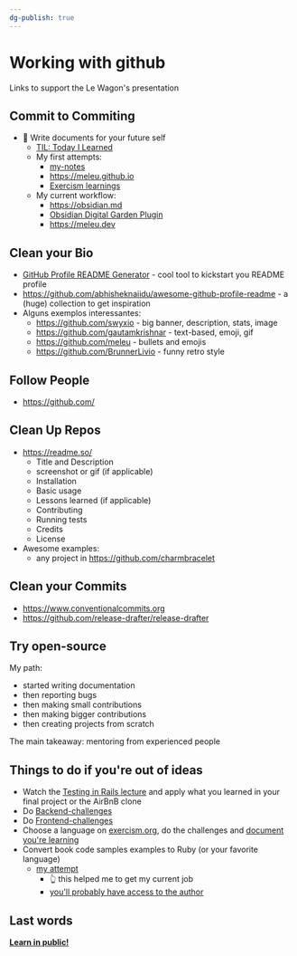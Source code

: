 ```yaml
---
dg-publish: true
---
```

# Working with github

Links to support the Le Wagon's presentation

## Commit to Commiting

- 📝 Write documents for your future self
    - [TIL: Today I Learned](https://github.com/topics/today-i-learned)
    - My first attempts:
        - [my-notes](https://meleu.github.io/my-notes/)
        - <https://meleu.github.io>
        - [Exercism learnings](https://github.com/meleu/exercism)
    - My current workflow:
        - <https://obsidian.md>
        - [Obsidian Digital Garden Plugin](https://dg-docs.ole.dev/)
        - https://meleu.dev

## Clean your Bio

- [GitHub Profile README Generator](https://rahuldkjain.github.io/gh-profile-readme-generator/) - cool tool to kickstart you README profile
- <https://github.com/abhisheknaiidu/awesome-github-profile-readme> - a (huge) collection to get inspiration
- Alguns exemplos interessantes:
    - <https://github.com/swyxio> - big banner, description, stats, image
    - <https://github.com/gautamkrishnar> - text-based, emoji, gif
    - <https://github.com/meleu> - bullets and emojis
    - <https://github.com/BrunnerLivio> - funny retro style


## Follow People

- <https://github.com/>

## Clean Up Repos

- <https://readme.so/>
    - Title and Description
    - screenshot or gif (if applicable)
    - Installation
    - Basic usage
    - Lessons learned (if applicable)
    - Contributing
    - Running tests
    - Credits
    - License
- Awesome examples:
    - any project in <https://github.com/charmbracelet>

## Clean your Commits

- <https://www.conventionalcommits.org>
- <https://github.com/release-drafter/release-drafter>

## Try open-source

My path:

- started writing documentation
- then reporting bugs
- then making small contributions
- then making bigger contributions
- then creating projects from scratch

The main takeaway: mentoring from experienced people


## Things to do if you're out of ideas

- Watch the [Testing in Rails lecture](https://kitt.lewagon.com/knowledge/tutorials/rails_testing) and apply what you learned in your final project or the AirBnB clone
- Do [Backend-challenges](https://github.com/CollabCodeTech/backend-challenges)
- Do [Frontend-challenges](https://github.com/felipefialho/frontend-challenges)
- Choose a language on [exercism.org](https://exercism.org/), do the challenges and [document you're learning](https://github.com/meleu/exercism/tree/master/ruby)
- Convert book code samples examples to Ruby (or your favorite language)
    - [my attempt](https://github.com/meleu/effective-software-testing-ruby) 
        - 👆 this helped me to get my current job
        - [you'll probably have access to the author](https://x.com/mauricioaniche/status/1677324669517549574)

## Last words

**[Learn in public!](https://meleu.dev/repos/traducoes/aprenda-em-publico/)**